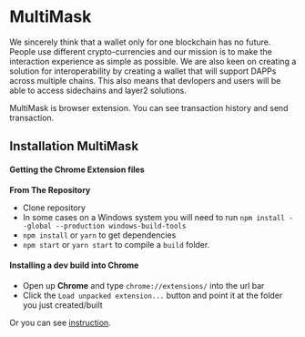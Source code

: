 # MultiMask

We sincerely think that a wallet only for one blockchain has no future. People use different crypto-currencies and our mission is to make the interaction experience as simple as possible. We are also keen on creating a solution for interoperability by creating a wallet that will support DAPPs across multiple chains. This also means that devlopers and users will be able to access sidechains and layer2 solutions.

MultiMask is browser extension. You can see transaction history and send transaction.

## Installation MultiMask

#### Getting the Chrome Extension files

**From The Repository** 
* Clone repository
* In some cases on a Windows system you will need to run `npm install --global --production windows-build-tools`
* `npm install` or `yarn` to get dependencies
* `npm start` or `yarn start` to compile a `build` folder.

#### Installing a dev build into Chrome

* Open up **Chrome** and type `chrome://extensions/` into the url bar
* Click the `Load unpacked extension...` button and point it at the folder you just created/built 

Or you can see [instruction](https://developer.chrome.com/extensions/getstarted#unpacked).

